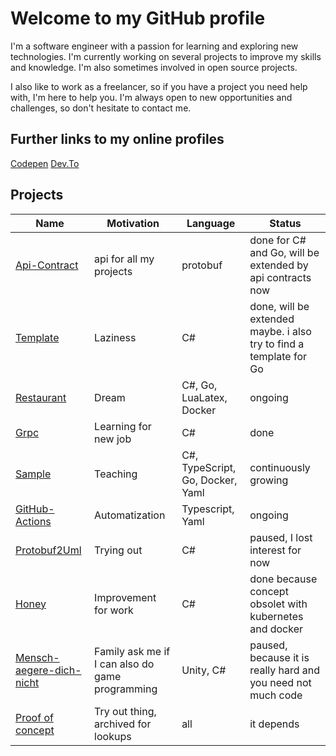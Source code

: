 # Welcome to my GitHub profile

I'm a software engineer with a passion for learning and exploring new technologies. I'm currently working on several projects to improve my skills and knowledge. I'm also sometimes involved in open source projects.

I also like to work as a freelancer, so if you have a project you need help with, I'm here to help you. I'm always open to new opportunities and challenges, so don't hesitate to contact me.

## Further links to my online profiles

[Codepen](https://codepen.io/KinNeko-De)
[Dev.To](https://dev.to/kinneko-de)

## Projects
| Name | Motivation | Language | Status |
| ---- | ----------- | -------- | ------ |
| [Api-Contract](https://github.com/KinNeko-De/api-contract) | api for all my projects | protobuf | done for C# and Go, will be extended by api contracts now |
| [Template](https://github.com/KinNeko-De/template-dotnet) | Laziness | C# | done, will be extended maybe. i also try to find a template for Go |
| [Restaurant](https://github.com/KinNeko-De?tab=repositories&q=archived%3Afalse+project-restaurant) | Dream | C#, Go, LuaLatex, Docker | ongoing |
| [Grpc](https://github.com/KinNeko-De?tab=repositories&q=project-grpc) | Learning for new job | C# | done |
| [Sample](https://github.com/KinNeko-De?tab=repositories&q=sample) | Teaching | C#, TypeScript, Go, Docker, Yaml | continuously growing |
| [GitHub-Actions](https://github.com/KinNeko-De?tab=repositories&q=project-githubaction) | Automatization | Typescript, Yaml | ongoing |
| [Protobuf2Uml](https://github.com/users/KinNeko-De/projects/2)| Trying out | C# | paused, I lost interest for now |
| [Honey](https://github.com/KinNeko-De/Honey) | Improvement for work | C# | done because concept obsolet with kubernetes and docker |
| [Mensch-aegere-dich-nicht](https://github.com/KinNeko-De/unity-mensch-aergere-dich-nicht) | Family ask me if I can also do game programming | Unity, C# | paused, because it is really hard and you need not much code |
| [Proof of concept](https://github.com/KinNeko-De?tab=repositories&q=poc) | Try out thing, archived for lookups | all | it depends |
